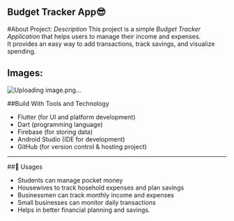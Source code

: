 ## Budget Tracker App😎
#About Project:
*Description*
This project is a simple *Budget Tracker Application* that helps users to manage their income and expenses.  
It provides an easy way to add transactions, track savings, and visualize spending.  

## Images:
![Uploading image.png…]()



##Build With Tools and Technology  

- Flutter (for UI and platform development)  
- Dart (programming language)  
- Firebase  (for storing data)  
- Android Studio (IDE for development)  
- GitHub (for version control & hosting project)  

---

##🐹 Usages  

- Students can manage pocket money
- Housewives to track hosehold expenses and plan savings 
- Businessmen can track monthly income and expenses  
- Small businesses can monitor daily transactions  
- Helps in better financial planning and savings.
